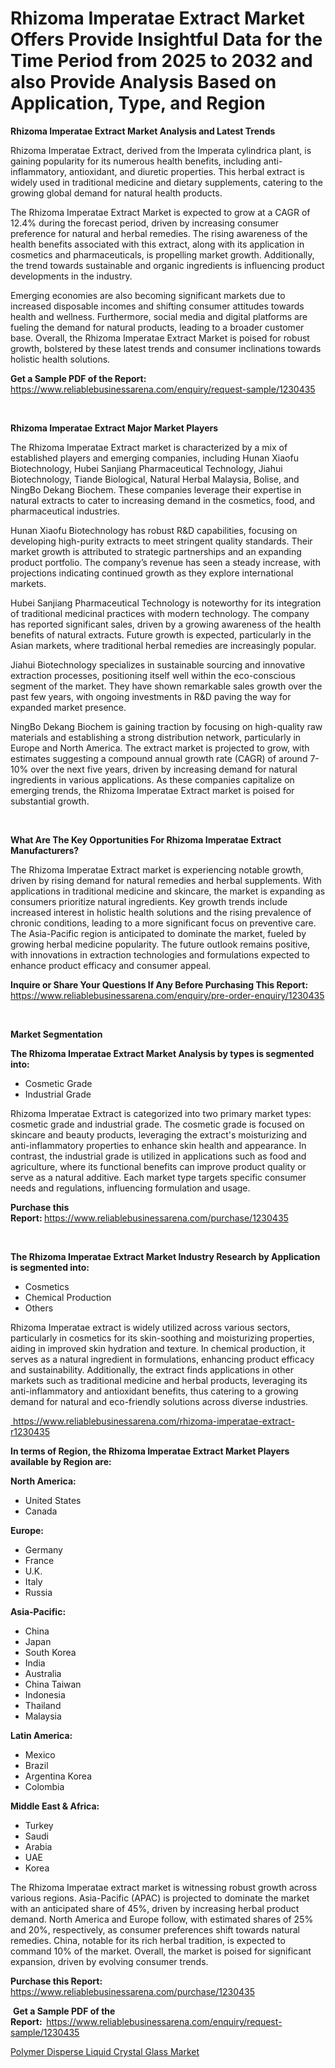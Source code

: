 <p><h1>Rhizoma Imperatae Extract Market Offers Provide Insightful Data for the Time Period from 2025 to 2032 and also Provide Analysis Based on Application, Type, and Region</h1></p><p><strong>Rhizoma Imperatae Extract Market Analysis and Latest Trends</strong></p>
<p><p>Rhizoma Imperatae Extract, derived from the Imperata cylindrica plant, is gaining popularity for its numerous health benefits, including anti-inflammatory, antioxidant, and diuretic properties. This herbal extract is widely used in traditional medicine and dietary supplements, catering to the growing global demand for natural health products. </p><p>The Rhizoma Imperatae Extract Market is expected to grow at a CAGR of 12.4% during the forecast period, driven by increasing consumer preference for natural and herbal remedies. The rising awareness of the health benefits associated with this extract, along with its application in cosmetics and pharmaceuticals, is propelling market growth. Additionally, the trend towards sustainable and organic ingredients is influencing product developments in the industry.</p><p>Emerging economies are also becoming significant markets due to increased disposable incomes and shifting consumer attitudes towards health and wellness. Furthermore, social media and digital platforms are fueling the demand for natural products, leading to a broader customer base. Overall, the Rhizoma Imperatae Extract Market is poised for robust growth, bolstered by these latest trends and consumer inclinations towards holistic health solutions.</p></p>
<p><strong>Get a Sample PDF of the Report:&nbsp;</strong> <a href="https://www.reliablebusinessarena.com/enquiry/request-sample/1230435?utm_campaign=3515&utm_medium=2&utm_source=Github&utm_content=ia&utm_term=03042025&utm_id=rhizoma-imperatae-extract">https://www.reliablebusinessarena.com/enquiry/request-sample/1230435</a></p>
<p>&nbsp;</p>
<p><strong>Rhizoma Imperatae Extract Major Market Players</strong></p>
<p><p>The Rhizoma Imperatae Extract market is characterized by a mix of established players and emerging companies, including Hunan Xiaofu Biotechnology, Hubei Sanjiang Pharmaceutical Technology, Jiahui Biotechnology, Tiande Biological, Natural Herbal Malaysia, Bolise, and NingBo Dekang Biochem. These companies leverage their expertise in natural extracts to cater to increasing demand in the cosmetics, food, and pharmaceutical industries.</p><p>Hunan Xiaofu Biotechnology has robust R&D capabilities, focusing on developing high-purity extracts to meet stringent quality standards. Their market growth is attributed to strategic partnerships and an expanding product portfolio. The company’s revenue has seen a steady increase, with projections indicating continued growth as they explore international markets.</p><p>Hubei Sanjiang Pharmaceutical Technology is noteworthy for its integration of traditional medicinal practices with modern technology. The company has reported significant sales, driven by a growing awareness of the health benefits of natural extracts. Future growth is expected, particularly in the Asian markets, where traditional herbal remedies are increasingly popular.</p><p>Jiahui Biotechnology specializes in sustainable sourcing and innovative extraction processes, positioning itself well within the eco-conscious segment of the market. They have shown remarkable sales growth over the past few years, with ongoing investments in R&D paving the way for expanded market presence.</p><p>NingBo Dekang Biochem is gaining traction by focusing on high-quality raw materials and establishing a strong distribution network, particularly in Europe and North America. The extract market is projected to grow, with estimates suggesting a compound annual growth rate (CAGR) of around 7-10% over the next five years, driven by increasing demand for natural ingredients in various applications. As these companies capitalize on emerging trends, the Rhizoma Imperatae Extract market is poised for substantial growth.</p></p>
<p>&nbsp;</p>
<p><strong>What Are The Key Opportunities For Rhizoma Imperatae Extract Manufacturers?</strong></p>
<p><p>The Rhizoma Imperatae Extract market is experiencing notable growth, driven by rising demand for natural remedies and herbal supplements. With applications in traditional medicine and skincare, the market is expanding as consumers prioritize natural ingredients. Key growth trends include increased interest in holistic health solutions and the rising prevalence of chronic conditions, leading to a more significant focus on preventive care. The Asia-Pacific region is anticipated to dominate the market, fueled by growing herbal medicine popularity. The future outlook remains positive, with innovations in extraction technologies and formulations expected to enhance product efficacy and consumer appeal.</p></p>
<p><strong>Inquire or Share Your Questions If Any Before Purchasing This Report:</strong> <a href="https://www.reliablebusinessarena.com/enquiry/pre-order-enquiry/1230435?utm_campaign=3515&utm_medium=2&utm_source=Github&utm_content=ia&utm_term=03042025&utm_id=rhizoma-imperatae-extract">https://www.reliablebusinessarena.com/enquiry/pre-order-enquiry/1230435</a></p>
<p>&nbsp;</p>
<p><strong>Market Segmentation</strong></p>
<p><strong>The Rhizoma Imperatae Extract Market Analysis by types is segmented into:</strong></p>
<p><ul><li>Cosmetic Grade</li><li>Industrial Grade</li></ul></p>
<p><p>Rhizoma Imperatae Extract is categorized into two primary market types: cosmetic grade and industrial grade. The cosmetic grade is focused on skincare and beauty products, leveraging the extract's moisturizing and anti-inflammatory properties to enhance skin health and appearance. In contrast, the industrial grade is utilized in applications such as food and agriculture, where its functional benefits can improve product quality or serve as a natural additive. Each market type targets specific consumer needs and regulations, influencing formulation and usage.</p></p>
<p><strong>Purchase this Report:&nbsp;</strong><a href="https://www.reliablebusinessarena.com/purchase/1230435?utm_campaign=3515&utm_medium=2&utm_source=Github&utm_content=ia&utm_term=03042025&utm_id=rhizoma-imperatae-extract">https://www.reliablebusinessarena.com/purchase/1230435</a></p>
<p>&nbsp;</p>
<p><strong>The Rhizoma Imperatae Extract Market Industry Research by Application is segmented into:</strong></p>
<p><ul><li>Cosmetics</li><li>Chemical Production</li><li>Others</li></ul></p>
<p><p>Rhizoma Imperatae extract is widely utilized across various sectors, particularly in cosmetics for its skin-soothing and moisturizing properties, aiding in improved skin hydration and texture. In chemical production, it serves as a natural ingredient in formulations, enhancing product efficacy and sustainability. Additionally, the extract finds applications in other markets such as traditional medicine and herbal products, leveraging its anti-inflammatory and antioxidant benefits, thus catering to a growing demand for natural and eco-friendly solutions across diverse industries.</p></p>
<p><a href="https://www.reliablebusinessarena.com/rhizoma-imperatae-extract-r1230435?utm_campaign=3515&utm_medium=2&utm_source=Github&utm_content=ia&utm_term=03042025&utm_id=rhizoma-imperatae-extract">&nbsp;https://www.reliablebusinessarena.com/rhizoma-imperatae-extract-r1230435</a></p>
<p><strong>In terms of Region, the Rhizoma Imperatae Extract Market Players available by Region are:</strong></p>
<p>
    <p> <strong> North America: </strong>
        <ul>
            <li>United States</li>
            <li>Canada</li>
        </ul>
        </p> 
    <p> <strong> Europe: </strong>
        <ul>
            <li>Germany</li>
            <li>France</li>
            <li>U.K.</li>
            <li>Italy</li>
            <li>Russia</li>
        </ul>
        </p> 
    <p> <strong> Asia-Pacific: </strong>
        <ul>
            <li>China</li>
            <li>Japan</li>
            <li>South Korea</li>
            <li>India</li>
            <li>Australia</li>
            <li>China Taiwan</li>
            <li>Indonesia</li>
            <li>Thailand</li>
            <li>Malaysia</li>
        </ul>
        </p> 
    <p> <strong> Latin America: </strong>
        <ul>
            <li>Mexico</li>
            <li>Brazil</li>
            <li>Argentina Korea</li>
            <li>Colombia</li>
        </ul>
        </p> 
    <p> <strong> Middle East & Africa: </strong>
        <ul>
            <li>Turkey</li>
            <li>Saudi</li>
            <li>Arabia</li>
            <li>UAE</li>
            <li>Korea</li>
        </ul>
    </p>
    </p>
<p><p>The Rhizoma Imperatae extract market is witnessing robust growth across various regions. Asia-Pacific (APAC) is projected to dominate the market with an anticipated share of 45%, driven by increasing herbal product demand. North America and Europe follow, with estimated shares of 25% and 20%, respectively, as consumer preferences shift towards natural remedies. China, notable for its rich herbal tradition, is expected to command 10% of the market. Overall, the market is poised for significant expansion, driven by evolving consumer trends.</p></p>
<p><strong>Purchase this Report: </strong><a href="https://www.reliablebusinessarena.com/purchase/1230435?utm_campaign=3515&utm_medium=2&utm_source=Github&utm_content=ia&utm_term=03042025&utm_id=rhizoma-imperatae-extract">https://www.reliablebusinessarena.com/purchase/1230435</a></p>
<p>&nbsp;<strong>Get a Sample PDF of the Report:&nbsp;&nbsp;</strong><a href="https://www.reliablebusinessarena.com/enquiry/request-sample/1230435?utm_campaign=3515&utm_medium=2&utm_source=Github&utm_content=ia&utm_term=03042025&utm_id=rhizoma-imperatae-extract">https://www.reliablebusinessarena.com/enquiry/request-sample/1230435</a></p>
<p><strong></strong></p>
<p><p><a href="https://github.com/wyettillesr4/Market-Research-Report-List-1/blob/main/polymer-disperse-liquid-crystal-glass-market.md?utm_campaign=3515&utm_medium=2&utm_source=Github&utm_content=ia&utm_term=03042025&utm_id=rhizoma-imperatae-extract">Polymer Disperse Liquid Crystal Glass Market</a></p></p>